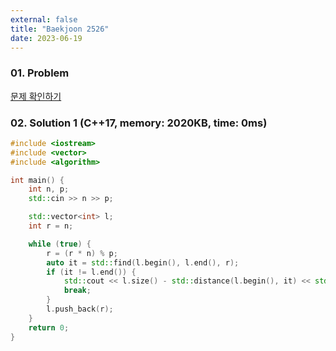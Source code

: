```yaml
---
external: false
title: "Baekjoon 2526"
date: 2023-06-19
---
```


### 01. Problem

[문제 확인하기](https://www.acmicpc.net/problem/2526)

### 02. Solution 1 (C++17, memory: 2020KB, time: 0ms)

```C++
#include <iostream>
#include <vector>
#include <algorithm>

int main() {
    int n, p;
    std::cin >> n >> p;

    std::vector<int> l;
    int r = n;

    while (true) {
        r = (r * n) % p;
        auto it = std::find(l.begin(), l.end(), r);
        if (it != l.end()) {
            std::cout << l.size() - std::distance(l.begin(), it) << std::endl;
            break;
        }
        l.push_back(r);
    }
    return 0;
}
```
